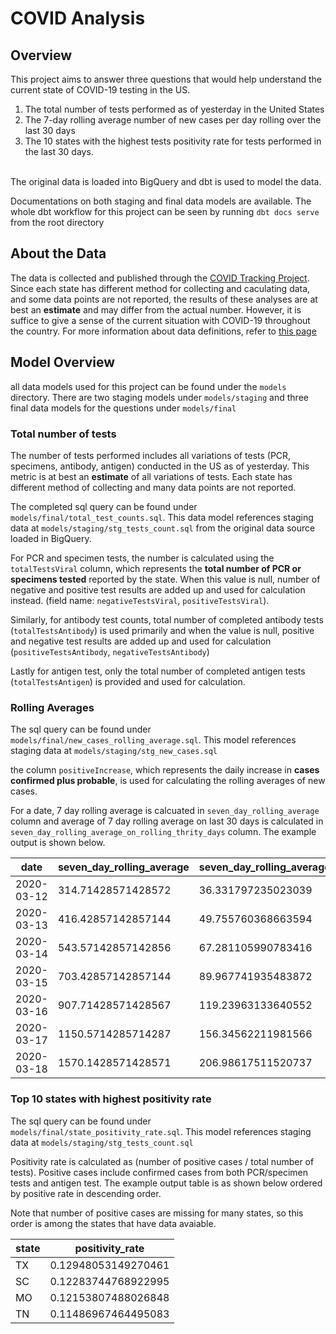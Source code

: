 # COVID Analysis 
## Overview
This project aims to answer three questions that would help understand the current state of COVID-19 testing in the US. 
<br>
1. The total number of tests performed as of yesterday in the United States
2. The 7-day rolling average number of new cases per day rolling over the last 30 days
3. The 10 states with the highest tests positivity rate for tests performed in the last 30 days. 
<br>
The original data is loaded into BigQuery and dbt is used to model the data. 

Documentations on both staging and final data models are available. The whole dbt workflow for this project can be seen by running ``dbt docs serve`` from the root directory

## About the Data
The data is collected and published through the [COVID Tracking Project](https://covidtracking.com/). Since each state has different method for collecting and caculating data, and some data points are not reported, the results of these analyses are at best an **estimate** and may differ from the actual number. However, it is suffice to give a sense of the current situation with COVID-19 throughout the country. For more information about data definitions, refer to [this page](https://covidtracking.com/about-data/data-definitions#pcr-tests)



## Model Overview
all data models used for this project can be found under the ``models`` directory. There are two staging models under ``models/staging`` and three final data models for the questions under ``models/final``

### Total number of tests
The number of tests performed includes all variations of tests (PCR, specimens, antibody, antigen) conducted in the US as of yesterday. This metric is at best an **estimate** of all variations of tests. Each state has different method of collecting and many data points are not reported. 

The completed sql query can be found under `models/final/total_test_counts.sql`. This data model references staging data at `models/staging/stg_tests_count.sql` from the original data source loaded in BigQuery. 

For PCR and specimen tests, the number is calculated using the `totalTestsViral` column, which represents the **total number of PCR or specimens tested** reported by the state. When this value is null, number of negative and positive test results are added up and used for calculation instead. (field name: `negativeTestsViral`, `positiveTestsViral`).     

Similarly, for antibody test counts, total number of completed antibody tests (`totalTestsAntibody`) is used primarily and when the value is null, positive and negative test results are added up and used for calculation (`positiveTestsAntibody`, `negativeTestsAntibody`)

Lastly for antigen test, only the total number of completed antigen tests (`totalTestsAntigen`) is provided and used for calculation. 

### Rolling Averages
The sql query can be found under `models/final/new_cases_rolling_average.sql`. This model references staging data at `models/staging/stg_new_cases.sql` 

the column `positiveIncrease`, which represents the daily increase in **cases confirmed plus probable**, is used for calculating the rolling averages of new cases. 

For a date, 7 day rolling average is calcuated in `seven_day_rolling_average` column and average of 7 day rolling average on last 30 days is calculated in `seven_day_rolling_average_on_rolling_thrity_days` column. The example output is shown below. 

| date       | seven_day_rolling_average | seven_day_rolling_average_on_rolling_thirty_days |
|------------|---------------------------|--------------------------------------------------|
| 2020-03-12 |        314.71428571428572 |                               36.331797235023039 |
| 2020-03-13 |        416.42857142857144 |                               49.755760368663594 |
| 2020-03-14 |        543.57142857142856 |                               67.281105990783416 |
| 2020-03-15 |        703.42857142857144 |                               89.967741935483872 |
| 2020-03-16 |        907.71428571428567 |                               119.23963133640552 |
| 2020-03-17 |        1150.5714285714287 |                               156.34562211981566 |
| 2020-03-18 |        1570.1428571428571 |                               206.98617511520737 |


### Top 10 states with highest positivity rate
The sql query can be found under `models/final/state_positivity_rate.sql`. This model references staging data at `models/staging/stg_tests_count.sql`

Positivity rate is calculated as (number of positive cases / total number of tests). Positive cases include confirmed cases from both PCR/specimen tests and antigen test. The example output table is as shown below ordered by positive rate in descending order. 

Note that number of positive cases are missing for many states, so this order is among the states that have data avaiable. 

| state | positivity_rate     |
|-------|---------------------|
| TX    | 0.12948053149270461 |
| SC    | 0.12283744768922995 |
| MO    | 0.12153807488026848 |
| TN    | 0.11486967464495083 |




